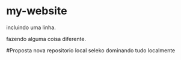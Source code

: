 # my-website

incluindo uma linha.


fazendo alguma coisa diferente.


#Proposta nova repositorio local
seleko dominando tudo localmente
